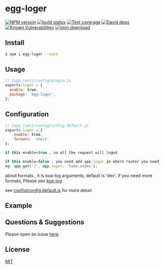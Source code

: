 # egg-loger

[![NPM version][npm-image]][npm-url]
[![build status][travis-image]][travis-url]
[![Test coverage][codecov-image]][codecov-url]
[![David deps][david-image]][david-url]
[![Known Vulnerabilities][snyk-image]][snyk-url]
[![npm download][download-image]][download-url]

[npm-image]: https://img.shields.io/npm/v/egg-loger.svg?style=flat-square
[npm-url]: https://npmjs.org/package/egg-loger
[travis-image]: https://img.shields.io/travis/eggjs/egg-loger.svg?style=flat-square
[travis-url]: https://travis-ci.org/eggjs/egg-loger
[codecov-image]: https://img.shields.io/codecov/c/github/eggjs/egg-loger.svg?style=flat-square
[codecov-url]: https://codecov.io/github/eggjs/egg-loger?branch=master
[david-image]: https://img.shields.io/david/eggjs/egg-loger.svg?style=flat-square
[david-url]: https://david-dm.org/eggjs/egg-loger
[snyk-image]: https://snyk.io/test/npm/egg-loger/badge.svg?style=flat-square
[snyk-url]: https://snyk.io/test/npm/egg-loger
[download-image]: https://img.shields.io/npm/dm/egg-loger.svg?style=flat-square
[download-url]: https://npmjs.org/package/egg-loger

<!--
Description here.
-->

## Install

```bash
$ npm i egg-loger --save
```

## Usage

```js
// {app_root}/config/plugin.js
exports.loger = {
  enable: true,
  package: 'egg-loger',
};
```

## Configuration

```js
// {app_root}/config/config.default.js
exports.loger = {
    enable: true,
    formats: 'short'
};

if this enable=true , so all the request will loged

if this enable=false , you need add app.loger in where router you need to log;
eg: app.get('/', app.loger, 'home.index');

```
about formats , it is koa-log arguments, default is 'dev'. if you need more formats, Please see [koa-log](https://github.com/vicanso/koa-log)

see [config/config.default.js](config/config.default.js) for more detail.

## Example

<!-- example here -->

## Questions & Suggestions

Please open an issue [here](https://github.com/eggjs/egg/issues).

## License

[MIT](LICENSE)
